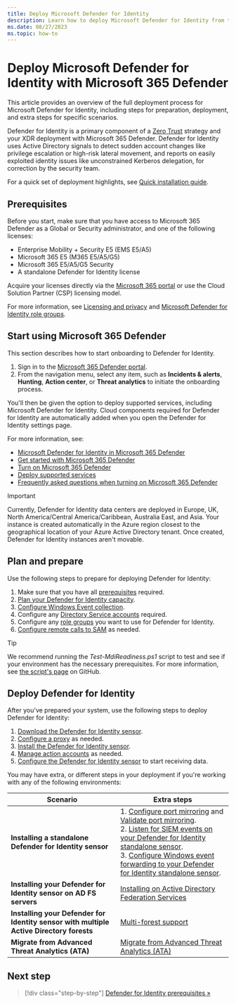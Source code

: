 ```yaml
---
title: Deploy Microsoft Defender for Identity
description: Learn how to deploy Microsoft Defender for Identity from the Microsoft 365 Defender portal.
ms.date: 08/27/2023
ms.topic: how-to
---
```


# Deploy Microsoft Defender for Identity with Microsoft 365 Defender

This article provides an overview of the full deployment process for Microsoft Defender for Identity, including steps for preparation, deployment, and extra steps for specific scenarios.

Defender for Identity is a primary component of a [Zero Trust](/security/zero-trust/zero-trust-overview) strategy and your XDR deployment with Microsoft 365 Defender. Defender for Identity uses Active Directory signals to detect sudden account changes like privilege escalation or high-risk lateral movement, and reports on easily exploited identity issues like unconstrained Kerberos delegation, for correction by the security team.

For a quick set of deployment highlights, see [Quick installation guide](quick-installation-guide.md).

## Prerequisites

Before you start, make sure that you have access to Microsoft 365 Defender as a Global or Security administrator, and one of the following licenses:

- Enterprise Mobility + Security E5 (EMS E5/A5)
- Microsoft 365 E5 (M365 E5/A5/G5)
- Microsoft 365 E5/A5/G5 Security
- A standalone Defender for Identity license

Acquire your licenses directly via the [Microsoft 365 portal](https://www.microsoft.com/cloud-platform/enterprise-mobility-security-pricing) or use the Cloud Solution Partner (CSP) licensing model.

For more information, see [Licensing and privacy](/defender-for-identity/technical-faq#licensing-and-privacy) and [Microsoft Defender for Identity role groups](role-groups.md).

## Start using Microsoft 365 Defender

This section describes how to start onboarding to Defender for Identity.

1. Sign in to the [Microsoft 365 Defender portal](https://security.microsoft.com). 
1. From the navigation menu, select any item, such as **Incidents & alerts**, **Hunting**, **Action center**, or **Threat analytics** to initiate the onboarding process.

You'll then be given the option to deploy supported services, including Microsoft Defender for Identity. Cloud components required for Defender for Identity are automatically added when you open the Defender for Identity settings page.

For more information, see:

- [Microsoft Defender for Identity in Microsoft 365 Defender](/microsoft-365/security/defender/microsoft-365-security-center-mdi?bc=/defender-for-identity/breadcrumb/toc.json&toc=/defender-for-identity/TOC.json)
- [Get started with Microsoft 365 Defender](/microsoft-365/security/defender/get-started)
- [Turn on Microsoft 365 Defender](/microsoft-365/security/defender/m365d-enable)
- [Deploy supported services](/microsoft-365/security/defender/deploy-supported-services)
- [Frequently asked questions when turning on Microsoft 365 Defender](/microsoft-365/security/defender/m365d-enable-faq)

> [!IMPORTANT]
> Currently, Defender for Identity data centers are deployed in Europe, UK, North America/Central America/Caribbean, Australia East, and Asia. Your instance is created automatically in the Azure region closest to the geographical location of your Azure Active Directory tenant. Once created, Defender for Identity instances aren't movable.

## Plan and prepare

Use the following steps to prepare for deploying Defender for Identity:

1. Make sure that you have all [prerequisites](prerequisites.md) required.
1. [Plan your Defender for Identity capacity](capacity-planning.md).
1. [Configure Windows Event collection](configure-windows-event-collection.md).
1. Configure any [Directory Service accounts](directory-service-accounts.md) required.
1. Configure any [role groups](role-groups.md) you want to use for Defender for Identity.
1. [Configure remote calls to SAM](remote-calls-sam.md) as needed.

> [!TIP]
> We recommend running the *Test-MdiReadiness.ps1* script to test and see if your environment has the necessary prerequisites. For more information, see [the script's page](https://github.com/microsoft/Microsoft-Defender-for-Identity/tree/main/Test-MdiReadiness) on GitHub.
>

## Deploy Defender for Identity

After you've prepared your system, use the following steps to deploy Defender for Identity:

1. [Download the Defender for Identity sensor](download-sensor.md).
1. [Configure a proxy](configure-proxy.md) as needed.
1. [Install the Defender for Identity sensor](install-sensor.md).
1. [Manage action accounts](manage-action-accounts.md) as needed.
1. [Configure the Defender for Identity sensor](configure-sensor-settings.md) to start receiving data.

You may have extra, or different steps in your deployment if you're working with any of the following environments:

|Scenario  |Extra steps  |
|---------|---------|
| **Installing a standalone Defender for Identity sensor** | 1. [Configure port mirroring](configure-port-mirroring.md) and [Validate port mirroring](configure-port-mirroring.md#validate-port-mirroring). <br>2. [Listen for SIEM events on your Defender for Identity standalone sensor](configure-event-collection.md). <br>3. [Configure Windows event forwarding to your Defender for Identity standalone sensor](configure-event-forwarding.md).|
|**Installing your Defender for Identity sensor on AD FS servers**     |   [Installing on Active Directory Federation Services](active-directory-federation-services.md)      |
|**Installing your Defender for Identity sensor with multiple Active Directory forests**     |  [Multi-forest support](multi-forest.md)       |
|**Migrate from Advanced Threat Analytics (ATA)**     |   [Migrate from Advanced Threat Analytics (ATA)](migrate-from-ata-overview.md)      |

## Next step

> [!div class="step-by-step"]
> [Defender for Identity prerequisites »](prerequisites.md)

